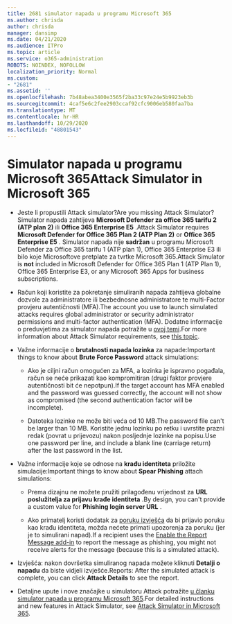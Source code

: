 ```yaml
---
title: 2681 simulator napada u programu Microsoft 365
ms.author: chrisda
author: chrisda
manager: dansimp
ms.date: 04/21/2020
ms.audience: ITPro
ms.topic: article
ms.service: o365-administration
ROBOTS: NOINDEX, NOFOLLOW
localization_priority: Normal
ms.custom:
- "2681"
ms.assetid: ''
ms.openlocfilehash: 7b48abea3400e3565f2ba33c97e24e5b9923eb3b
ms.sourcegitcommit: 4caf5e6c2fee2903ccaf92cfc9006eb580faa7ba
ms.translationtype: MT
ms.contentlocale: hr-HR
ms.lasthandoff: 10/29/2020
ms.locfileid: "48801543"
---
```

# <a name="attack-simulator-in-microsoft-365"></a><span data-ttu-id="c2294-102">Simulator napada u programu Microsoft 365</span><span class="sxs-lookup"><span data-stu-id="c2294-102">Attack Simulator in Microsoft 365</span></span>

- <span data-ttu-id="c2294-103">Jeste li propustili Attack simulator?</span><span class="sxs-lookup"><span data-stu-id="c2294-103">Are you missing Attack Simulator?</span></span> <span data-ttu-id="c2294-104">Simulator napada zahtijeva **Microsoft Defender za office 365 tarifu 2 (ATP plan 2)** ili **Office 365 Enterprise E5** .</span><span class="sxs-lookup"><span data-stu-id="c2294-104">Attack Simulator requires **Microsoft Defender for Office 365 Plan 2 (ATP Plan 2)** or **Office 365 Enterprise E5** .</span></span> <span data-ttu-id="c2294-105">Simulator napada nije **sadržan** u programu Microsoft Defender za Office 365 tarifu 1 (ATP plan 1), Office 365 Enterprise E3 ili bilo koje Microsoftove pretplate za tvrtke Microsoft 365.</span><span class="sxs-lookup"><span data-stu-id="c2294-105">Attack Simulator is **not** included in Microsoft Defender for Office 365 Plan 1 (ATP Plan 1), Office 365 Enterprise E3, or any Microsoft 365 Apps for business subscriptions.</span></span>

- <span data-ttu-id="c2294-106">Račun koji koristite za pokretanje simuliranih napada zahtijeva globalne dozvole za administratore ili bezbednosne administratore te multi-Factor provjeru autentičnosti (MFA).</span><span class="sxs-lookup"><span data-stu-id="c2294-106">The account you use to launch simulated attacks requires global administrator or security administrator permissions and multi-factor authentication (MFA).</span></span> <span data-ttu-id="c2294-107">Dodatne informacije o preduvjetima za simulator napada potražite u [ovoj temi](https://docs.microsoft.com/microsoft-365/security/office-365-security/attack-simulator).</span><span class="sxs-lookup"><span data-stu-id="c2294-107">For more information about Attack Simulator requirements, see [this topic](https://docs.microsoft.com/microsoft-365/security/office-365-security/attack-simulator).</span></span>

- <span data-ttu-id="c2294-108">Važne informacije o **brutalnosti napada lozinka** za napade:</span><span class="sxs-lookup"><span data-stu-id="c2294-108">Important things to know about **Brute Force Password** attack simulations:</span></span>

  - <span data-ttu-id="c2294-109">Ako je ciljni račun omogućen za MFA, a lozinka je ispravno pogađala, račun se neće prikazati kao kompromitiran (drugi faktor provjere autentičnosti bit će nepotpun).</span><span class="sxs-lookup"><span data-stu-id="c2294-109">If the target account has MFA enabled and the password was guessed correctly, the account will not show as compromised (the second authentication factor will be incomplete).</span></span>

  - <span data-ttu-id="c2294-110">Datoteka lozinke ne može biti veća od 10 MB.</span><span class="sxs-lookup"><span data-stu-id="c2294-110">The password file can't be larger than 10 MB.</span></span> <span data-ttu-id="c2294-111">Koristite jednu lozinku po retku i uvrstite prazni redak (povrat u prijevozu) nakon posljednje lozinke na popisu.</span><span class="sxs-lookup"><span data-stu-id="c2294-111">Use one password per line, and include a blank line (carriage return) after the last password in the list.</span></span>

- <span data-ttu-id="c2294-112">Važne informacije koje se odnose na **krađu identiteta** priložite simulacije:</span><span class="sxs-lookup"><span data-stu-id="c2294-112">Important things to know about **Spear Phishing** attach simulations:</span></span>

  - <span data-ttu-id="c2294-113">Prema dizajnu ne možete pružiti prilagođenu vrijednost za **URL poslužitelja za prijavu krađe identiteta** .</span><span class="sxs-lookup"><span data-stu-id="c2294-113">By design, you can't provide a custom value for **Phishing login server URL** .</span></span>

  - <span data-ttu-id="c2294-114">Ako primatelj koristi dodatak za [poruku izvješća](https://docs.microsoft.com/microsoft-365/security/office-365-security/enable-the-report-message-add-in) da bi prijavio poruku kao krađu identiteta, možda nećete primati upozorenja za poruku (jer je to simulirani napad).</span><span class="sxs-lookup"><span data-stu-id="c2294-114">If a recipient uses the [Enable the Report Message add-in](https://docs.microsoft.com/microsoft-365/security/office-365-security/enable-the-report-message-add-in) to report the message as phishing, you might not receive alerts for the message (because this is a simulated attack).</span></span>

- <span data-ttu-id="c2294-115">Izvješća: nakon dovršetka simuliranog napada možete kliknuti **Detalji o napadu** da biste vidjeli izvješće.</span><span class="sxs-lookup"><span data-stu-id="c2294-115">Reports: After the simulated attack is complete, you can click **Attack Details** to see the report.</span></span>

- <span data-ttu-id="c2294-116">Detaljne upute i nove značajke u simulatoru Attack potražite [u članku simulator napada u programu Microsoft 365](https://docs.microsoft.com/microsoft-365/security/office-365-security/attack-simulator).</span><span class="sxs-lookup"><span data-stu-id="c2294-116">For detailed instructions and new features in Attack Simulator, see [Attack Simulator in Microsoft 365](https://docs.microsoft.com/microsoft-365/security/office-365-security/attack-simulator).</span></span>
